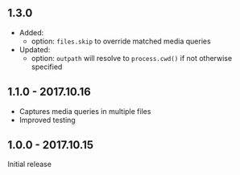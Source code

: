 ## 1.3.0
- Added:
  - option: `files.skip` to override matched media queries
- Updated:
  - option: `outpath` will resolve to `process.cwd()` if not otherwise specified

## 1.1.0 - 2017.10.16
- Captures media queries in multiple files
- Improved testing

## 1.0.0 - 2017.10.15
Initial release

